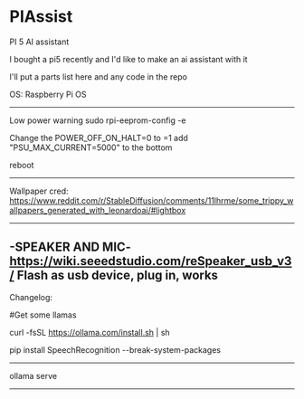# PIAssist
PI 5 AI assistant

I bought a pi5 recently and I'd like to make an ai assistant with it

I'll put a parts list here and any code in the repo

OS: Raspberry Pi OS


----------
Low power warning
  sudo rpi-eeprom-config -e

  Change the POWER_OFF_ON_HALT=0 to =1
  add "PSU_MAX_CURRENT=5000" to the bottom
  
  reboot

-----------
Wallpaper cred: https://www.reddit.com/r/StableDiffusion/comments/11lhrme/some_trippy_wallpapers_generated_with_leonardoai/#lightbox

----------
-SPEAKER AND MIC-
https://wiki.seeedstudio.com/reSpeaker_usb_v3/
Flash as usb device, plug in, works
----------

Changelog:

#Get some llamas

curl -fsSL https://ollama.com/install.sh | sh

pip install SpeechRecognition --break-system-packages

------------------------

ollama serve

--------------------------

